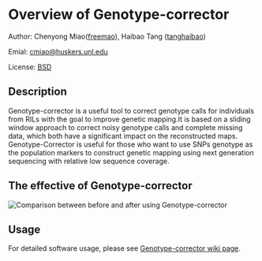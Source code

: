 # Overview of Genotype-corrector

Author: Chenyong Miao([freemao](http://github.com/freemao)), Haibao Tang ([tanghaibao](http://github.com/tanghaibao))

Emial: <cmiao@huskers.unl.edu>

License: [BSD](https://github.com/freemao/Genotype-corrector/blob/master/LICENSE)

## Description
Genotype-corrector is a useful tool to correct genotype calls for individuals
from RILs with the goal to improve genetic mapping.It is based on a sliding
window approach to correct noisy genotype calls and complete missing data,
which both have a significant impact on the reconstructed maps. Genotype-Corrector
is useful for those who want to use SNPs genotype as the population markers
to construct genetic mapping using next generation sequencing with relative
low sequence coverage.

## The effective of Genotype-corrector
![Comparison between before and after using Genotype-corrector](https://github.com/freemao/pics/blob/master/comparison.jpg)

## Usage
For detailed software usage, please see [Genotype-corrector wiki page](https://github.com/freemao/Genotype-corrector/wiki/Genotype-Corrector).
